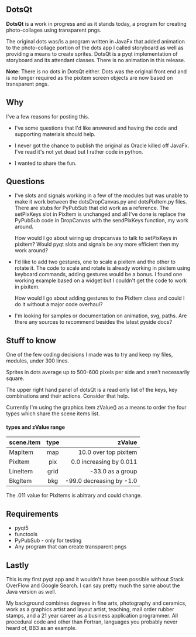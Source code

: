 ## DotsQt

**DotsQt** is a work in progress and as it stands today, a program for creating photo-collages using transparent pngs.

The original dots was/is a program written in JavaFx that added animation to the photo-collage portion of the dots app I called storyboard as well as providing a means to create sprites. DotsQt is a pyqt implementation of storyboard and its attendant classes. There is no animation in this release.

**Note:** There is no dots in DotsQt either. Dots was the original front end and is no longer required as the pixitem screen objects are now based on transparent pngs.


## Why

I've a few reasons for posting this. 

* I've some questions that I'd like answered and having the code and supporting materials should help.

* I never got the chance to publish the original as Oracle killed off JavaFx. I've read it's not yet dead but I rather code in python.

* I wanted to share the fun. 

## Questions

* I've slots and signals working in a few of the modules but was unable to make it work between the dotsDropCanvas.py and dotsPixItem.py files. There are stubs for PyPubSub that did work as a reference. The setPixKeys slot in PixItem is unchanged and all I've done is replace the PyPubSub code in DropCanvas with the sendPixKeys function, my work around.


	How would I go about wiring up dropcanvas to talk to setPixKeys in pixitem?  Would pyqt slots and signals be any more efficient then my work around?  
  

* I'd like to add two gestures, one to scale a pixitem and the other to rotate it.  The code to scale and rotate is already working in pixitem using keyboard commands, adding gestures would be a bonus. I found one working example based on a widget but I couldn't get the code to work in pixitem.


	How would I go about adding gestures to the PixItem class and could I do it without a major code overhaul?

* I'm looking for samples or documentation on animation, svg, paths. Are there any sources to recommend besides the latest pyside docs?


## Stuff to know

One of the few coding decisions I made was to try and keep my files, modules, under 300 lines.  

Sprites in dots average up to 500-600 pixels per side and aren't necessarily square.

The upper right hand panel of dotsQt is a read only list of the keys, key combinations and their actions. Consider that help. 

Currently I'm using the graphics item zValue() as a means to order the four types which share the scene items list.

#### types and zValue range

| scene.item  | type  | zValue |
|:------------- |:---------------:| -------------:|
| MapItem | map | 10.0 over top pixitem |
| PixItem | pix  |  0.0 increasing by 0.011 |  
| LineItem  | grid   | -33.0 as a group |
| BkgItem   | bkg | -99.0 decreasing by -1.0 |

The .011 value for PixItems is abitrary and could change.


## Requirements
* pyqt5
* functools
* PyPubSub - only for testing 
* Any program that can create transparent pngs

## Lastly

This is my first pyqt app and it wouldn't have been possible without Stack OverFlow and Google Search. I can say pretty much the same about the Java version as well.

My background combines degrees in fine arts, photography and ceramics, work as a graphics artist and layout artist, teaching, mail order rubber stamps, and a 21 year career as a business application programmer. All procedural code and other than Fortran, languages you probably never heard of, BB3 as an example.






  







 